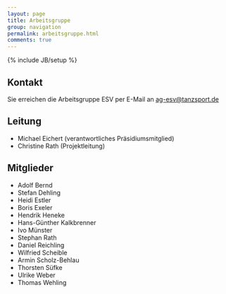 ```yaml
---
layout: page
title: Arbeitsgruppe
group: navigation
permalink: arbeitsgruppe.html
comments: true
---
```

{% include JB/setup %}

## Kontakt ##

Sie erreichen die Arbeitsgruppe ESV per E-Mail an [ag-esv@tanzsport.de](mailto:ag-esv@tanzsport.de)

## Leitung ##

* Michael Eichert (verantwortliches Präsidiumsmitglied)
* Christine Rath (Projektleitung)

## Mitglieder ##

* Adolf Bernd
* Stefan Dehling
* Heidi Estler
* Boris Exeler
* Hendrik Heneke
* Hans-Günther Kalkbrenner
* Ivo Münster
* Stephan Rath
* Daniel Reichling
* Wilfried Scheible
* Armin Scholz-Behlau
* Thorsten Süfke
* Ulrike Weber
* Thomas Wehling